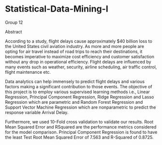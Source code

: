 # Statistical-Data-Mining-I
Group 12

Abstract

According to a study, flight delays cause approximately $40 billion loss to the United States civil aviation industry. As more and more people are opting for air travel instead of road trips to reach their destinations, it becomes imperative to maximize cost efficiency and customer satisfaction without any drop in operational efficiency. Flight delays are influenced by many events such as weather, security, airline scheduling, air traffic control, flight maintenance etc.

Data analytics can help immensely to predict flight delays and various factors making a significant contribution to those events. The objective of this project is to employ various supervised learning methods i.e., Linear Regression, Principal Component Regression, Ridge Regression and Lasso Regression which are parametric and Random Forest Regression and Support Vector Machine Regression which are nonparametric to predict the response variable Arrival Delay.

Furthermore, we used 10-Fold cross validation to validate our results. Root Mean Squared Error and RSquared are the performance metrics considered for the model comparison. Principal Component Regression is found to have the least Test Root Mean Squared Error of 7.563 and R-Squared of 0.8725.
